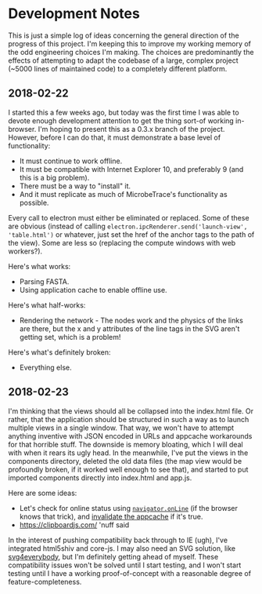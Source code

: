 # Development Notes

This is just a simple log of ideas concerning the general direction of the progress of this project. I'm keeping this to improve my working memory of the odd engineering choices I'm making. The choices are predominantly the effects of attempting to adapt the codebase of a large, complex project (~5000 lines of maintained code) to a completely different platform.

## 2018-02-22

I started this a few weeks ago, but today was the first time I was able to devote enough development attention to get the thing sort-of working in-browser. I'm hoping to present this as a 0.3.x branch of the project. However, before I can do that, it must demonstrate a base level of functionality:

* It must continue to work offline.
* It must be compatible with Internet Explorer 10, and preferably 9 (and this is a big problem).
* There must be a way to "install" it.
* And it must replicate as much of MicrobeTrace's functionality as possible.

Every call to electron must either be eliminated or replaced. Some of these are obvious (instead of calling `electron.ipcRenderer.send('launch-view', 'table.html')` or whatever, just set the href of the anchor tags to the path of the view). Some are less so (replacing the compute windows with web workers?).

Here's what works:

* Parsing FASTA.
* Using application cache to enable offline use.

Here's what half-works:

* Rendering the network - The nodes work and the physics of the links are there, but the x and y attributes of the line tags in the SVG aren't getting set, which is a problem!

Here's what's definitely broken:

* Everything else.

## 2018-02-23

I'm thinking that the views should all be collapsed into the index.html file. Or rather, that the application should be structured in such a way as to launch multiple views in a single window. That way, we won't have to attempt anything inventive with JSON encoded in URLs and appcache workarounds for that horrible stuff. The downside is memory bloating, which I will deal with when it rears its ugly head. In the meanwhile, I've put the views in the components directory, deleted the old data files (the map view would be profoundly broken, if it worked well enough to see that), and started to put imported components directly into index.html and app.js.

Here are some ideas:

* Let's check for online status using [`navigator.onLine`](https://developer.mozilla.org/en-US/docs/Web/API/NavigatorOnLine/onLine) (if the browser knows that trick), and [invalidate the appcache](https://stackoverflow.com/questions/11817578/purge-and-update-html5-application-cache-through-javascript) if it's true.
* https://clipboardjs.com/ 'nuff said

In the interest of pushing compatibility back through to IE (ugh), I've integrated html5shiv and core-js. I may also need an SVG solution, like [svg4everybody](https://github.com/jonathantneal/svg4everybody), but I'm definitely getting ahead of myself. These compatibility issues won't be solved until I start testing, and I won't start testing until I have a working proof-of-concept with a reasonable degree of feature-completeness.
